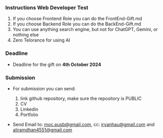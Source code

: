 ### Instructions Web Developer Test

1. If you choose Frontend Role you can do the FrontEnd-Gift.md
2. If you choose Backend Role you can do the BackEnd-Gift.md
3. You can use anything search engine, but not for ChatGPT, Gemini, or nothing else 
4. Zero Telorance for using AI

### Deadline
- Deadline for the gift on **4th October 2024** 

### Submission
- For submission you can send: 
    1. link github repository, make sure the repository is PUBLIC
    2. CV
    3. Linkedin
    4. Portfolio

- Send Email to: moc.pusb@gmail.com, cc: irvanhau@gmail.com and aliramdhan4551@gmail.com
